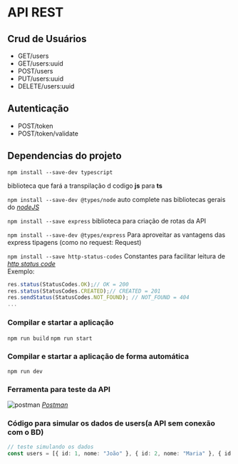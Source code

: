 # API REST

## Crud de Usuários
 - GET/users
 - GET/users:uuid
 - POST/users
 - PUT/users:uuid
 - DELETE/users:uuid

## Autenticação
 - POST/token 
 - POST/token/validate 

## Dependencias do projeto  

`npm install --save-dev typescript`

biblioteca que fará a transpilação d codigo <b>js</b> para <b>ts</b>

`npm install --save-dev @types/node`
auto complete nas bibliotecas gerais do [*nodeJS*](https://g.co/kgs/H4bmuw)

`npm install --save express`
biblioteca para criação de rotas da API

`npm install --save-dev @types/express`
Para aproveitar as vantagens das express tipagens (como no request: Request)

`npm install --save http-status-codes`
Constantes para facilitar leitura de [*http status code*](https://restfulapi.net/http-status-codes/)
<br>Exemplo:

~~~TypeScript
res.status(StatusCodes.OK);// OK = 200
res.status(StatusCodes.CREATED);// CREATED = 201
res.sendStatus(StatusCodes.NOT_FOUND); // NOT_FOUND = 404
...
~~~

### Compilar e startar a aplicação

`npm run build`
`npm run start`

### Compilar e startar a aplicação de forma automática

`npm run dev`

### Ferramenta para teste da API

![postman](https://www.vectorlogo.zone/logos/getpostman/getpostman-icon.svg)
[*Postman*](https://www.postman.com/)

### Código para simular os dados de **users**(a API sem conexão com o BD)
~~~TypeScript
// teste simulando os dados
const users = [{ id: 1, nome: "João" }, { id: 2, nome: "Maria" }, { id: 3, nome: "José" }];
~~~

